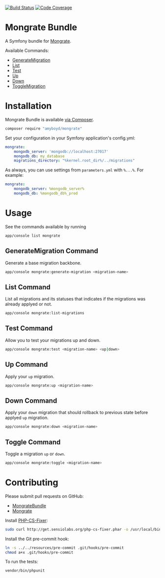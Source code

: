 [![Build Status](https://travis-ci.org/mongrate/mongrate-bundle.svg?branch=master)](https://travis-ci.org/mongrate/mongrate-bundle)
[![Code Coverage](https://scrutinizer-ci.com/g/amyboyd/mongrate-bundle/badges/coverage.png?b=master)](https://scrutinizer-ci.com/g/amyboyd/mongrate-bundle/?branch=master)

Mongrate Bundle
===============

A Symfony bundle for [Mongrate](https://github.com/mongrate/mongrate).

Available Commands:

- [GenerateMigration](#generatemigration-command)
- [List](#list-command)
- [Test](#test-command)
- [Up](#up-command)
- [Down](#down-command)
- [ToggleMigration](#togglemigration-command)

Installation
============

Mongrate Bundle is available [via Composer](https://packagist.org/packages/amyboyd/mongrate-bundle).

```sh
composer require "amyboyd/mongrate"
```

Set your configuration in your Symfony application's config.yml:

```yml
mongrate:
    mongodb_server: 'mongodb://localhost:27017'
    mongodb_db: my_database
    migrations_directory: "%kernel.root_dir%/../migrations"
```

As always, you can use settings from `parameters.yml` with `%...%`. For example:

```yml
mongrate:
    mongodb_server: %mongodb_server%
    mongodb_db: %mongodb_db%_prod
```

Usage
=====

See the commands available by running

```sh
app/console list mongrate
```


## GenerateMigration Command

Generate a base migration backbone.

```sh
app/console mongrate:generate-migration <migration-name>
```

## List Command

List all migrations and its statuses that indicates if the migrations was already applyed or not.

```sh
app/console mongrate:list-migrations
```

## Test Command

Allow you to test your migrations up and down.

```sh
app/console mongrate:test <migration-name> <up|down>
```

## Up Command

Apply your `up` migration.

```sh
app/console mongrate:up <migration-name>
```

## Down Command

Apply your `down` migration that should rollback to previous state before applyed `up` migration.

```sh
app/console mongrate:down <migration-name>
```

## Toggle Command

Toggle a migration `up` or `down`.

```sh
app/console mongrate:toggle <migration-name>
```


Contributing
============

Please submit pull requests on GitHub:
* [MongrateBundle](https://github.com/mongrate/mongrate-bundle/pulls)
* [Mongrate](https://github.com/mongrate/mongrate/pulls)

Install [PHP-CS-Fixer](https://github.com/fabpot/PHP-CS-Fixer):

```sh
sudo curl http://get.sensiolabs.org/php-cs-fixer.phar -o /usr/local/bin/php-cs-fixer
```

Install the Git pre-commit hook:

```sh
ln -s ../../resources/pre-commit .git/hooks/pre-commit
chmod a+x .git/hooks/pre-commit
```

To run the tests:

```sh
vendor/bin/phpunit
```

